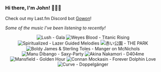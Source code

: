 ### Hi there, I'm John! 🏄🏻‍♂️

Check out my Last.fm Discord bot [Gowon](http://gowon.ca)!

_Some of the music I've been listening to recently!_


<!-- lastfm -->
<p align="center"><img src="https://lastfm.freetls.fastly.net/i/u/64s/bf4d8083308f0bb23ee55c0fca257d0a.jpg" title="Lush - Gala"> <img src="https://lastfm.freetls.fastly.net/i/u/64s/463b22f2004e52c747f0ca1607860e5f.png" title="Weyes Blood - Titanic Rising"> <img src="https://lastfm.freetls.fastly.net/i/u/64s/bac628fe97bb47c690cdd78020857312.jpg" title="Spiritualized - Lazer Guided Melodies"> <img src="https://lastfm.freetls.fastly.net/i/u/64s/897628f53b33c6cad2cd3b10b62f13b7.jpg" title="赤い公園 - THE PARK"> <img src="https://lastfm.freetls.fastly.net/i/u/64s/6539d2e1f7076ed5e812103166d5e1fc.jpg" title="Boldy James & Sterling Toles - Manger on McNichols"> <img src="https://lastfm.freetls.fastly.net/i/u/64s/1953cef9e054d083f1a7e5f722c1451e.jpg" title="Manu Dibango - Saxy-Party"> <img src="https://lastfm.freetls.fastly.net/i/u/64s/dcc31618c4024490bb5ef27db4fc89c8.jpg" title="Akina Nakamori - D404me"> <img src="https://lastfm.freetls.fastly.net/i/u/64s/a578fc5333904d3fcdc39c5e4365040d.gif" title="Mansfield - Golden Hour"> <img src="https://lastfm.freetls.fastly.net/i/u/64s/9d3b8453b70fc49e5b3648ba9c22acf3.jpg" title="Connan Mockasin - Forever Dolphin Love"> <img src="https://lastfm.freetls.fastly.net/i/u/64s/71316e2eae414d2aa034147350541828.jpg" title="Curve - Doppelgänger"> </p>
